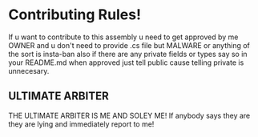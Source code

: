 # Contributing Rules!
If u want to contribute to this assembly u need to get approved by me OWNER and u don't need to provide .cs file but MALWARE or anything of the sort is insta-ban
also if there are any private fields or types say so in your README.md when approved just tell public cause telling private is unnecesary.
## ULTIMATE ARBITER
THE ULTIMATE ARBITER IS ME AND SOLEY ME! If anybody says they are they are lying and immediately report to me!

